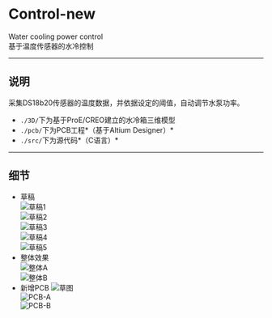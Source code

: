 # Control-new
Water cooling power control  
基于温度传感器的水冷控制

---
## 说明
采集DS18b20传感器的温度数据，并依据设定的阈值，自动调节水泵功率。
+ `./3D/`下为基于ProE/CREO建立的水冷箱三维模型  
+ `./pcb/`下为PCB工程*（基于Altium Designer）*  
+ `./src/`下为源代码*（C语言）*

---
## 细节
+ 草稿  
![草稿1](https://ooo.0o0.ooo/2017/09/12/59b76ae5a438b.jpg)  
![草稿2](https://ooo.0o0.ooo/2017/09/12/59b76ae5b67a2.jpg)  
![草稿3](https://ooo.0o0.ooo/2017/09/12/59b76ae5b2d7b.jpg)  
![草稿4](https://ooo.0o0.ooo/2017/09/12/59b76ae5a701e.jpg)  
![草稿5](https://ooo.0o0.ooo/2017/09/12/59b76ae5b991c.jpg)  
+ 整体效果  
![整体A](https://ooo.0o0.ooo/2017/09/12/59b76ae581c2e.jpg)  
![整体B](https://ooo.0o0.ooo/2017/09/12/59b76ae54f869.jpg)
+ 新增PCB
![草图](https://ooo.0o0.ooo/2017/09/12/59b773a16ff7e.jpg)  
![PCB-A](https://ooo.0o0.ooo/2017/09/12/59b773a16dfe5.jpg)  
![PCB-B](https://ooo.0o0.ooo/2017/09/12/59b773a16a868.jpg)
